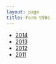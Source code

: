 ```yaml
---
layout: page
title: Form 990s
---
```


* [2014](../files/990-2014.pdf)
* [2013](../files/990-2013.pdf)
* [2012](../files/990-2012.pdf)
* [2011](../files/990-2011.pdf)
